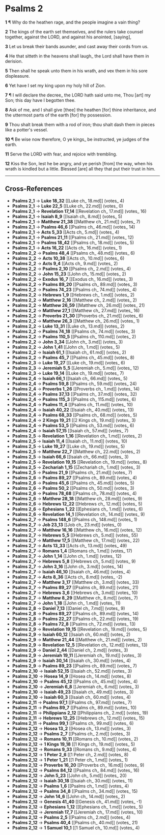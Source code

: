 # Psalms 2

**1** ¶ Why do the heathen rage, and the people imagine a vain thing?

**2** The kings of the earth set themselves, and the rulers take counsel together, against the LORD, and against his anointed, [saying],

**3** Let us break their bands asunder, and cast away their cords from us.

**4** He that sitteth in the heavens shall laugh_ the Lord shall have them in derision.

**5** Then shall he speak unto them in his wrath, and vex them in his sore displeasure.

**6** Yet have I set my king upon my holy hill of Zion.

**7** ¶ I will declare the decree_ the LORD hath said unto me, Thou [art] my Son; this day have I begotten thee.

**8** Ask of me, and I shall give [thee] the heathen [for] thine inheritance, and the uttermost parts of the earth [for] thy possession.

**9** Thou shalt break them with a rod of iron; thou shalt dash them in pieces like a potter's vessel.

**10** ¶ Be wise now therefore, O ye kings_ be instructed, ye judges of the earth.

**11** Serve the LORD with fear, and rejoice with trembling.

**12** Kiss the Son, lest he be angry, and ye perish [from] the way, when his wrath is kindled but a little. Blessed [are] all they that put their trust in him.

---

## Cross-References

- **Psalms 2_1** → **Luke 18_32** [[Luke ch_ 18.md]] (votes_ 4)
- **Psalms 2_1** → **Luke 22_5** [[Luke ch_ 22.md]] (votes_ 0)
- **Psalms 2_1** → **Revelation 17_14** [[Revelation ch_ 17.md]] (votes_ 16)
- **Psalms 2_1** → **Isaiah 8_9** [[Isaiah ch_ 8.md]] (votes_ 5)
- **Psalms 2_1** → **Matthew 21_38** [[Matthew ch_ 21.md]] (votes_ 7)
- **Psalms 2_1** → **Psalms 46_6** [[Psalms ch_ 46.md]] (votes_ 14)
- **Psalms 2_1** → **Acts 5_33** [[Acts ch_ 5.md]] (votes_ 4)
- **Psalms 2_1** → **Psalms 21_11** [[Psalms ch_ 21.md]] (votes_ 12)
- **Psalms 2_1** → **Psalms 18_42** [[Psalms ch_ 18.md]] (votes_ 5)
- **Psalms 2_1** → **Acts 16_22** [[Acts ch_ 16.md]] (votes_ 1)
- **Psalms 2_2** → **Psalms 48_4** [[Psalms ch_ 48.md]] (votes_ 6)
- **Psalms 2_2** → **Acts 10_38** [[Acts ch_ 10.md]] (votes_ 6)
- **Psalms 2_2** → **Acts 9_4** [[Acts ch_ 9.md]] (votes_ 2)
- **Psalms 2_2** → **Psalms 2_10** [[Psalms ch_ 2.md]] (votes_ 4)
- **Psalms 2_2** → **John 15_23** [[John ch_ 15.md]] (votes_ 2)
- **Psalms 2_2** → **Exodus 16_7** [[Exodus ch_ 16.md]] (votes_ 3)
- **Psalms 2_2** → **Psalms 89_20** [[Psalms ch_ 89.md]] (votes_ 3)
- **Psalms 2_2** → **Psalms 74_23** [[Psalms ch_ 74.md]] (votes_ 4)
- **Psalms 2_2** → **Hebrews 1_9** [[Hebrews ch_ 1.md]] (votes_ 2)
- **Psalms 2_2** → **Matthew 2_16** [[Matthew ch_ 2.md]] (votes_ 2)
- **Psalms 2_2** → **Matthew 26_59** [[Matthew ch_ 26.md]] (votes_ 21)
- **Psalms 2_2** → **Matthew 27_1** [[Matthew ch_ 27.md]] (votes_ 16)
- **Psalms 2_2** → **Proverbs 21_30** [[Proverbs ch_ 21.md]] (votes_ 6)
- **Psalms 2_2** → **Matthew 26_3** [[Matthew ch_ 26.md]] (votes_ 1)
- **Psalms 2_2** → **Luke 13_31** [[Luke ch_ 13.md]] (votes_ 2)
- **Psalms 2_2** → **Psalms 74_18** [[Psalms ch_ 74.md]] (votes_ 3)
- **Psalms 2_2** → **Psalms 110_5** [[Psalms ch_ 110.md]] (votes_ 2)
- **Psalms 2_2** → **John 3_34** [[John ch_ 3.md]] (votes_ 3)
- **Psalms 2_2** → **John 1_41** [[John ch_ 1.md]] (votes_ 5)
- **Psalms 2_2** → **Isaiah 61_1** [[Isaiah ch_ 61.md]] (votes_ 2)
- **Psalms 2_2** → **Psalms 45_7** [[Psalms ch_ 45.md]] (votes_ 8)
- **Psalms 2_3** → **Luke 19_27** [[Luke ch_ 19.md]] (votes_ 6)
- **Psalms 2_3** → **Jeremiah 5_5** [[Jeremiah ch_ 5.md]] (votes_ 12)
- **Psalms 2_3** → **Luke 19_14** [[Luke ch_ 19.md]] (votes_ 7)
- **Psalms 2_4** → **Isaiah 66_1** [[Isaiah ch_ 66.md]] (votes_ 5)
- **Psalms 2_4** → **Psalms 59_8** [[Psalms ch_ 59.md]] (votes_ 24)
- **Psalms 2_4** → **Proverbs 1_26** [[Proverbs ch_ 1.md]] (votes_ 14)
- **Psalms 2_4** → **Psalms 37_13** [[Psalms ch_ 37.md]] (votes_ 32)
- **Psalms 2_4** → **Psalms 115_3** [[Psalms ch_ 115.md]] (votes_ 6)
- **Psalms 2_4** → **Psalms 11_4** [[Psalms ch_ 11.md]] (votes_ 10)
- **Psalms 2_4** → **Isaiah 40_22** [[Isaiah ch_ 40.md]] (votes_ 13)
- **Psalms 2_4** → **Psalms 68_33** [[Psalms ch_ 68.md]] (votes_ 5)
- **Psalms 2_4** → **2 Kings 19_21** [[2 Kings ch_ 19.md]] (votes_ 3)
- **Psalms 2_4** → **Psalms 53_5** [[Psalms ch_ 53.md]] (votes_ 6)
- **Psalms 2_4** → **Isaiah 57_15** [[Isaiah ch_ 57.md]] (votes_ 7)
- **Psalms 2_5** → **Revelation 1_16** [[Revelation ch_ 1.md]] (votes_ 2)
- **Psalms 2_5** → **Isaiah 11_4** [[Isaiah ch_ 11.md]] (votes_ 10)
- **Psalms 2_5** → **Luke 19_27** [[Luke ch_ 19.md]] (votes_ 5)
- **Psalms 2_5** → **Matthew 22_7** [[Matthew ch_ 22.md]] (votes_ 2)
- **Psalms 2_5** → **Isaiah 66_6** [[Isaiah ch_ 66.md]] (votes_ 3)
- **Psalms 2_5** → **Revelation 19_15** [[Revelation ch_ 19.md]] (votes_ 8)
- **Psalms 2_5** → **Zechariah 1_15** [[Zechariah ch_ 1.md]] (votes_ 3)
- **Psalms 2_5** → **Psalms 21_9** [[Psalms ch_ 21.md]] (votes_ 7)
- **Psalms 2_6** → **Psalms 89_27** [[Psalms ch_ 89.md]] (votes_ 4)
- **Psalms 2_6** → **Psalms 45_6** [[Psalms ch_ 45.md]] (votes_ 5)
- **Psalms 2_6** → **Psalms 50_2** [[Psalms ch_ 50.md]] (votes_ 3)
- **Psalms 2_6** → **Psalms 78_68** [[Psalms ch_ 78.md]] (votes_ 4)
- **Psalms 2_6** → **Matthew 28_18** [[Matthew ch_ 28.md]] (votes_ 9)
- **Psalms 2_6** → **Hebrews 12_22** [[Hebrews ch_ 12.md]] (votes_ 5)
- **Psalms 2_6** → **Ephesians 1_22** [[Ephesians ch_ 1.md]] (votes_ 6)
- **Psalms 2_6** → **Revelation 14_1** [[Revelation ch_ 14.md]] (votes_ 9)
- **Psalms 2_7** → **Psalms 148_6** [[Psalms ch_ 148.md]] (votes_ 1)
- **Psalms 2_7** → **Job 23_13** [[Job ch_ 23.md]] (votes_ 0)
- **Psalms 2_7** → **Matthew 16_16** [[Matthew ch_ 16.md]] (votes_ 12)
- **Psalms 2_7** → **Hebrews 5_5** [[Hebrews ch_ 5.md]] (votes_ 55)
- **Psalms 2_7** → **Matthew 17_5** [[Matthew ch_ 17.md]] (votes_ 22)
- **Psalms 2_7** → **Acts 13_33** [[Acts ch_ 13.md]] (votes_ 49)
- **Psalms 2_7** → **Romans 1_4** [[Romans ch_ 1.md]] (votes_ 17)
- **Psalms 2_7** → **John 1_14** [[John ch_ 1.md]] (votes_ 12)
- **Psalms 2_7** → **Hebrews 5_8** [[Hebrews ch_ 5.md]] (votes_ 9)
- **Psalms 2_7** → **John 3_16** [[John ch_ 3.md]] (votes_ 14)
- **Psalms 2_7** → **Isaiah 46_10** [[Isaiah ch_ 46.md]] (votes_ 4)
- **Psalms 2_7** → **Acts 8_36** [[Acts ch_ 8.md]] (votes_ -2)
- **Psalms 2_7** → **Matthew 3_17** [[Matthew ch_ 3.md]] (votes_ 33)
- **Psalms 2_7** → **Psalms 89_27** [[Psalms ch_ 89.md]] (votes_ 21)
- **Psalms 2_7** → **Hebrews 3_6** [[Hebrews ch_ 3.md]] (votes_ 10)
- **Psalms 2_7** → **Matthew 8_29** [[Matthew ch_ 8.md]] (votes_ 7)
- **Psalms 2_7** → **John 1_18** [[John ch_ 1.md]] (votes_ 11)
- **Psalms 2_8** → **Daniel 7_13** [[Daniel ch_ 7.md]] (votes_ 9)
- **Psalms 2_8** → **Psalms 89_27** [[Psalms ch_ 89.md]] (votes_ 14)
- **Psalms 2_8** → **Psalms 22_27** [[Psalms ch_ 22.md]] (votes_ 19)
- **Psalms 2_8** → **Psalms 72_8** [[Psalms ch_ 72.md]] (votes_ 13)
- **Psalms 2_9** → **Revelation 19_15** [[Revelation ch_ 19.md]] (votes_ 5)
- **Psalms 2_9** → **Isaiah 60_12** [[Isaiah ch_ 60.md]] (votes_ 2)
- **Psalms 2_9** → **Matthew 21_44** [[Matthew ch_ 21.md]] (votes_ 2)
- **Psalms 2_9** → **Revelation 12_5** [[Revelation ch_ 12.md]] (votes_ 13)
- **Psalms 2_9** → **Daniel 2_44** [[Daniel ch_ 2.md]] (votes_ 3)
- **Psalms 2_9** → **Jeremiah 19_11** [[Jeremiah ch_ 19.md]] (votes_ 3)
- **Psalms 2_9** → **Isaiah 30_14** [[Isaiah ch_ 30.md]] (votes_ 4)
- **Psalms 2_9** → **Psalms 89_23** [[Psalms ch_ 89.md]] (votes_ 7)
- **Psalms 2_10** → **Isaiah 52_15** [[Isaiah ch_ 52.md]] (votes_ 3)
- **Psalms 2_10** → **Hosea 14_9** [[Hosea ch_ 14.md]] (votes_ 8)
- **Psalms 2_10** → **Psalms 45_12** [[Psalms ch_ 45.md]] (votes_ 4)
- **Psalms 2_10** → **Jeremiah 6_8** [[Jeremiah ch_ 6.md]] (votes_ 3)
- **Psalms 2_10** → **Isaiah 49_23** [[Isaiah ch_ 49.md]] (votes_ 3)
- **Psalms 2_10** → **Isaiah 60_3** [[Isaiah ch_ 60.md]] (votes_ 4)
- **Psalms 2_11** → **Psalms 97_1** [[Psalms ch_ 97.md]] (votes_ 7)
- **Psalms 2_11** → **Psalms 89_7** [[Psalms ch_ 89.md]] (votes_ 10)
- **Psalms 2_11** → **Philippians 2_12** [[Philippians ch_ 2.md]] (votes_ 19)
- **Psalms 2_11** → **Hebrews 12_25** [[Hebrews ch_ 12.md]] (votes_ 15)
- **Psalms 2_11** → **Psalms 99_1** [[Psalms ch_ 99.md]] (votes_ 6)
- **Psalms 2_12** → **Hosea 13_2** [[Hosea ch_ 13.md]] (votes_ 3)
- **Psalms 2_12** → **Psalms 2_7** [[Psalms ch_ 2.md]] (votes_ 3)
- **Psalms 2_12** → **Romans 10_11** [[Romans ch_ 10.md]] (votes_ 2)
- **Psalms 2_12** → **1 Kings 19_18** [[1 Kings ch_ 19.md]] (votes_ 5)
- **Psalms 2_12** → **Romans 9_33** [[Romans ch_ 9.md]] (votes_ 4)
- **Psalms 2_12** → **1 Peter 2_6** [[1 Peter ch_ 2.md]] (votes_ 8)
- **Psalms 2_12** → **1 Peter 1_21** [[1 Peter ch_ 1.md]] (votes_ 1)
- **Psalms 2_12** → **Proverbs 16_20** [[Proverbs ch_ 16.md]] (votes_ 9)
- **Psalms 2_12** → **Psalms 84_12** [[Psalms ch_ 84.md]] (votes_ 16)
- **Psalms 2_12** → **John 5_23** [[John ch_ 5.md]] (votes_ 20)
- **Psalms 2_12** → **Isaiah 30_18** [[Isaiah ch_ 30.md]] (votes_ 11)
- **Psalms 2_12** → **Psalms 1_6** [[Psalms ch_ 1.md]] (votes_ 4)
- **Psalms 2_12** → **Psalms 34_8** [[Psalms ch_ 34.md]] (votes_ 15)
- **Psalms 2_12** → **John 14_6** [[John ch_ 14.md]] (votes_ 2)
- **Psalms 2_12** → **Genesis 41_40** [[Genesis ch_ 41.md]] (votes_ -1)
- **Psalms 2_12** → **Ephesians 1_12** [[Ephesians ch_ 1.md]] (votes_ 5)
- **Psalms 2_12** → **Jeremiah 17_7** [[Jeremiah ch_ 17.md]] (votes_ 10)
- **Psalms 2_12** → **Psalms 2_5** [[Psalms ch_ 2.md]] (votes_ 4)
- **Psalms 2_12** → **Psalms 40_4** [[Psalms ch_ 40.md]] (votes_ 21)
- **Psalms 2_12** → **1 Samuel 10_1** [[1 Samuel ch_ 10.md]] (votes_ 4)
